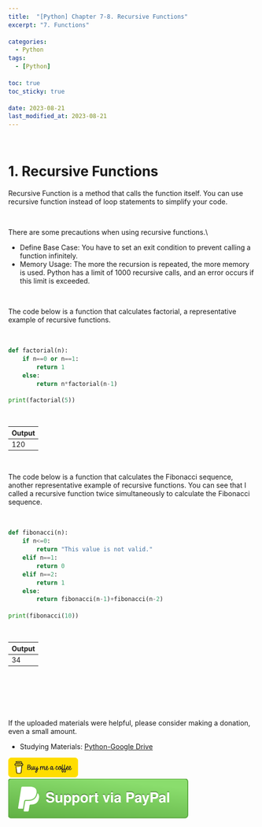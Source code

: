 ```yaml
---
title:  "[Python] Chapter 7-8. Recursive Functions"
excerpt: "7. Functions"

categories:
  - Python
tags:
  - [Python]

toc: true
toc_sticky: true
 
date: 2023-08-21
last_modified_at: 2023-08-21
---
```


&nbsp;

# 1. Recursive Functions
Recursive Function is a method that calls the function itself. You can use recursive function instead of loop statements to simplify your code.

&nbsp;

There are some precautions when using recursive functions.\
- Define Base Case: You have to set an exit condition to prevent calling a function infinitely.
- Memory Usage: The more the recursion is repeated, the more memory is used. Python has a limit of 1000 recursive calls, and an error occurs if this limit is exceeded.

&nbsp;

The code below is a function that calculates factorial, a representative example of recursive functions.

&nbsp;

```python
def factorial(n):
    if n==0 or n==1:
        return 1
    else:
        return n*factorial(n-1)

print(factorial(5))
```

&nbsp;

| Output |
|---|
| 120 |

&nbsp;

The code below is a function that calculates the Fibonacci sequence, another representative example of recursive functions. You can see that I called a recursive function twice simultaneously to calculate the Fibonacci sequence.

&nbsp;

```python
def fibonacci(n):
    if n<=0:
        return "This value is not valid."
    elif n==1:
        return 0
    elif n==2:
        return 1
    else:
        return fibonacci(n-1)+fibonacci(n-2)
    
print(fibonacci(10))
```

&nbsp;

| Output |
|---|
| 34 |

&nbsp;

&nbsp;

&nbsp;

If the uploaded materials were helpful, please consider making a donation, even a small amount.
- Studying Materials: ​[Python-Google Drive](https://drive.google.com/drive/u/3/folders/1btmxn1mWaPy8ZYZvRu2HWbiV2UKsDwLP)

[!["Buy Me A Coffee"](https://raw.githubusercontent.com/Shine-Loi/Shine-Loi.github.io/master/assets/images/Buymeacoffee.png)](https://www.buymeacoffee.com/shine_loi_lee)
[![Support via PayPal](https://raw.githubusercontent.com/Shine-Loi/Shine-Loi.github.io/41d049ca49169c961adde8f77b7d0f6981851ea3/assets/images/Paypal.svg)](https://paypal.me/goldbin0514?country.x=KR&locale.x=ko_KR)
